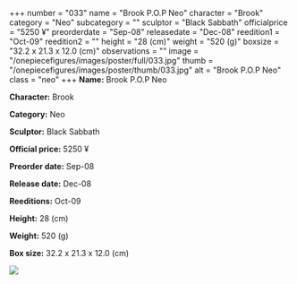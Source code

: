 +++
number = "033"
name = "Brook P.O.P Neo"
character = "Brook"
category = "Neo"
subcategory = ""
sculptor = "Black Sabbath"
officialprice = "5250 ¥"
preorderdate = "Sep-08"
releasedate = "Dec-08"
reedition1 = "Oct-09"
reedition2 = ""
height = "28 (cm)"
weight = "520 (g)"
boxsize = "32.2 x 21.3 x 12.0 (cm)"
observations = ""
image = "/onepiecefigures/images/poster/full/033.jpg"
thumb = "/onepiecefigures/images/poster/thumb/033.jpg"
alt = "Brook P.O.P Neo"
class = "neo"
+++
**Name:** Brook P.O.P Neo

**Character:** Brook

**Category:** Neo 

**Sculptor:** Black Sabbath

**Official price:** 5250 ¥

**Preorder date:** Sep-08

**Release date:** Dec-08

**Reeditions:** Oct-09

**Height:** 28 (cm)

**Weight:** 520 (g)

**Box size:** 32.2 x 21.3 x 12.0 (cm)

<img src="/onepiecefigures/images/poster/thumb/033.jpg">